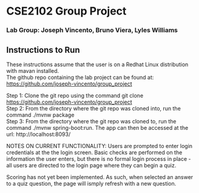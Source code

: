 # CSE2102 Group Project
### Lab Group: Joseph Vincento, Bruno Viera, Lyles Williams

## Instructions to Run
These instructions assume that the user is on a Redhat Linux distribution with mavan installed.  
The github repo containing the lab project can be found at: https://github.com/joseph-vincento/group_project  
  
Step 1: Clone the git repo using the command git clone https://github.com/joseph-vincento/group_project  
Step 2: From the directory where the git repo was cloned into, run the command ./mvnw package  
Step 3: From the directory where the git repo was cloned to, run the command ./mvnw spring-boot:run. The app can then be accessed at the url: http://localhost:8093/  

NOTES ON CURRENT FUNCTIONALITY:
Users are prompted to enter login credentials at the the login screen. Basic checks are performed
on the information the user enters, but there is no formal login process in place - all users are directed to the login page where they can begin a quiz.

Scoring has not yet been implemented. As such, when selected an answer to a quiz question, the page will ismply refresh with a new question.